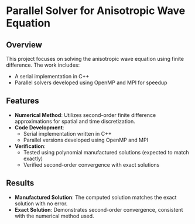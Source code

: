 # Parallel Solver for Anisotropic Wave Equation

## Overview
This project focuses on solving the anisotropic wave equation using finite difference. The work includes:
- A serial implementation in C++
- Parallel solvers developed using OpenMP and MPI for speedup

## Features
- **Numerical Method**: Utilizes second-order finite difference approximations for spatial and time discretization.
- **Code Development**:
  - Serial implementation written in C++
  - Parallel versions developed using OpenMP and MPI
- **Verification**:
  - Tested using polynomial manufactured solutions (expected to match exactly)
  - Verified second-order convergence with exact solutions

## Results
- **Manufactured Solution**: The computed solution matches the exact solution with no error.
- **Exact Solution**: Demonstrates second-order convergence, consistent with the numerical method used.
